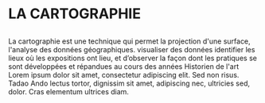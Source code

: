 # LA CARTOGRAPHIE
## 
La cartographie est une technique qui permet la projection d'une surface, l'analyse des données géographiques.
visualiser des données
identifier les lieux où les expositions ont lieu, et d’observer la façon dont les pratiques se sont développées et répandues au cours des années
Historien de l'art
Lorem ipsum dolor sit amet, consectetur adipiscing elit. Sed non risus. <span ve-entity eid="Q208220">Tadao Ando</span> lectus tortor, dignissim sit amet, adipiscing nec, ultricies sed, dolor. Cras elementum ultrices diam. 
<!---
arianned/arianned is a ✨ special ✨ repository because its `README.md` (this file) appears on your GitHub profile.
You can click the Preview link to take a look at your changes.
--->
